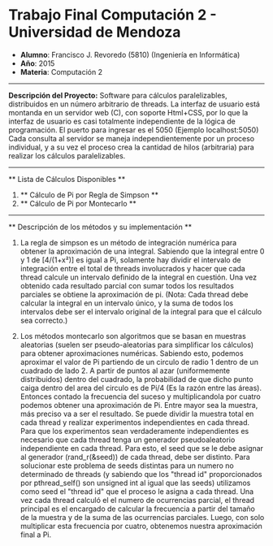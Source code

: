 # Trabajo Final Computación 2 - Universidad de Mendoza

- **Alumno**: Francisco J. Revoredo (5810) (Ingeniería en Informática)
- **Año**: 2015
- **Materia**: Computación 2 

---

**Descripción del Proyecto:**
Software para cálculos paralelizables, distribuidos en un número arbitrario de threads.
La interfaz de usuario está montanda en un servidor web (C), con soporte Html+CSS, por lo que la interfaz de usuario
es casi totalmente independiente de la lógica de programación. El puerto para ingresar es el 5050 (Ejemplo localhost:5050)
Cada consulta al servidor se maneja independientemente por un proceso individual, y a su vez el proceso
crea la cantidad de hilos (arbitraria) para realizar los cálculos paralelizables.

---

** Lista de Cálculos Disponibles **

1. ** Cálculo de Pi por Regla de Simpson **
2. ** Cálculo de Pi por Montecarlo **

---

** Descripción de los métodos y su implementación **

1. La regla de simpson es un método de integración numérica para obtener la aproximación
 de una integral.
Sabiendo que la integral entre 0 y 1 de [4/(1+x²)] es igual a Pi, 
solamente hay dividir el intervalo de integración entre el total de threads involucrados 
y hacer que cada thread calcule un intervalo definido de la integral en cuestión. Una vez obtenido cada resultado parcial 
con sumar todos los resultados parciales se obtiene la aproximación de pi.
(Nota: Cada thread debe calcular la integral en un intervalo único, y la suma de todos los intervalos debe ser el intervalo original de la integral para que el cálculo sea correcto.)

2. Los métodos montecarlo son algoritmos que se basan en muestras aleatorias 
(suelen ser pseudo-aleatorias para simplificar los cálculos) para obtener aproximaciones numéricas. 
Sabiendo esto, podemos aproximar el valor de Pi partiendo de un circulo de radio 1 dentro de un cuadrado de lado 2.
A partir de puntos al azar (uniformemente distribuidos) dentro del cuadrado, la probabilidad de que dicho punto
caiga dentro del area del circulo es de Pi/4 (Es la razón entre las áreas). Entonces contado la frecuencia
del suceso y multiplicandola por cuatro podemos obtener una aproximación de Pi. Entre mayor sea la muestra, más preciso va a ser el resultado.
Se puede dividir la muestra total en cada thread y realizar experimentos independientes en cada thread. Para que
los experimentos sean verdaderamente independientes es necesario que cada thread tenga un generador pseudoaleatorio independiente en cada thread.
Para esto, el seed que se le debe asignar al generador (rand_r(&seed)) de cada thread, debe ser distinto. Para solucionar
este problema de seeds distintas para un numero no determinado de threads (y sabiendo que los "thread id" proporcionados por pthread_self()
 son unsigned int al igual que las seeds) utilizamos como seed el "thread id" que el proceso le asigna a cada thread.
Una vez cada thread calculó el el numero de ocurrencias parcial, el thread principal es el encargado de calcular la frecuencia a partir del tamaño
 de la muestra y de la suma de las ocurrencias parciales. Luego, con solo multiplicar esta frecuencia por cuatro, obtenemos nuestra aproximación final a Pi.